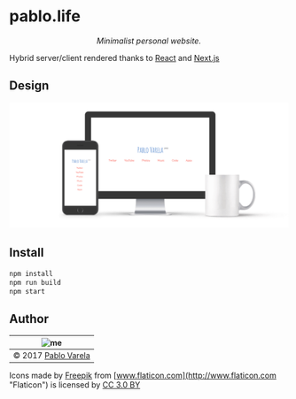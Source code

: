 # pablo.life

<p align="center"><i>Minimalist personal website.</i></p>

Hybrid server/client rendered thanks to [React](https://facebook.github.io/react/) and [Next.js](https://github.com/zeit/next.js)


## Design

![responsive](https://github.com/pablopunk/art/raw/master/pablo.life/responsive.png)

## Install

```
npm install
npm run build
npm start
```


## Author


| ![me](https://www.gravatar.com/avatar/fa50aeff0ddd6e63273a068b04353d9d?s=100) |
| ----------------------------------------------------------------------------- |
| © 2017 [Pablo Varela](http://pablo.life)                                      |

Icons made by [Freepik](http://www.freepik.com "Freepik") from [www.flaticon.com](http://www.flaticon.com "Flaticon") is licensed by [CC 3.0 BY](http://creativecommons.org/licenses/by/3.0/ "Creative Commons BY 3.0")
